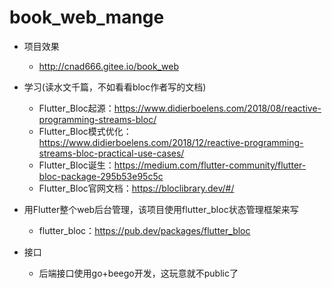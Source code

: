 # book_web_mange
- 项目效果
  - http://cnad666.gitee.io/book_web
- 学习(读水文千篇，不如看看bloc作者写的文档)
  - Flutter_Bloc起源：https://www.didierboelens.com/2018/08/reactive-programming-streams-bloc/
  - Flutter_Bloc模式优化：https://www.didierboelens.com/2018/12/reactive-programming-streams-bloc-practical-use-cases/
  - Flutter_Bloc诞生：https://medium.com/flutter-community/flutter-bloc-package-295b53e95c5c
  - Flutter_Bloc官网文档：https://bloclibrary.dev/#/
 
- 用Flutter整个web后台管理，该项目使用flutter_bloc状态管理框架来写
  - flutter_bloc：https://pub.dev/packages/flutter_bloc
- 接口
  - 后端接口使用go+beego开发，这玩意就不public了
 
